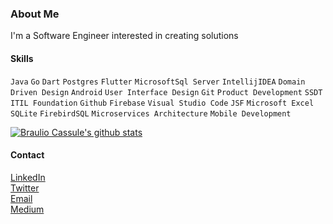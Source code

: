 ### About Me      
I'm a Software Engineer interested in creating solutions 

#### Skills
`Java` `Go` `Dart` `Postgres` `Flutter` `MicrosoftSql Server` `IntellijIDEA` `Domain Driven Design` `Android` `User Interface Design` `Git` `Product Development` `SSDT` `ITIL Foundation` 
`Github` `Firebase` `Visual Studio Code` `JSF` `Microsoft Excel` `SQLite` `FirebirdSQL` `Microservices Architecture` `Mobile Development`

[![Braulio Cassule's github stats](https://github-readme-stats.vercel.app/api?username=braulio94)](https://github.com/braulio94)

#### Contact
[LinkedIn](https://linkedin.com/in/braulio94)<br>
[Twitter](https://twitter.com/brauliocaassule)<br>
[Email](brauliocassule94@gmail.com)<br>
[Medium](https://medium.com/@brauliocassule)<br>
